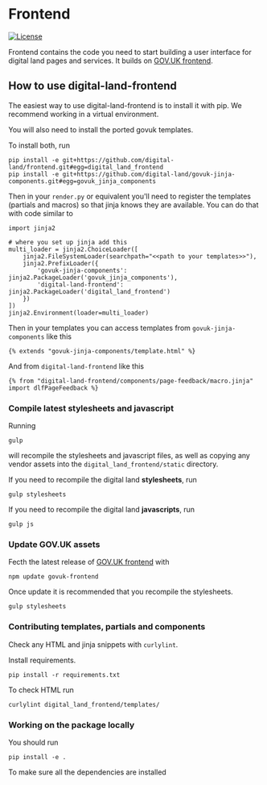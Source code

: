 # Frontend

[![License](https://img.shields.io/github/license/mashape/apistatus.svg)](https://github.com/psd/openregister/blob/master/LICENSE)

Frontend contains the code you need to start building a user interface for digital land pages and services. It builds on [GOV.UK frontend](https://github.com/alphagov/govuk-frontend).

## How to use digital-land-frontend

The easiest way to use digital-land-frontend is to install it with pip. We recommend working in a virtual environment.

You will also need to install the ported govuk templates.

To install both, run

    pip install -e git+https://github.com/digital-land/frontend.git#egg=digital_land_frontend
    pip install -e git+https://github.com/digital-land/govuk-jinja-components.git#egg=govuk_jinja_components

Then in your `render.py` or equivalent you'll need to register the templates (partials and macros) so that jinja knows they are available. You can do that with code similar to

    import jinja2
    
    # where you set up jinja add this
    multi_loader = jinja2.ChoiceLoader([
        jinja2.FileSystemLoader(searchpath="<<path to your templates>>"),
        jinja2.PrefixLoader({
            'govuk-jinja-components': jinja2.PackageLoader('govuk_jinja_components'),
            'digital-land-frontend': jinja2.PackageLoader('digital_land_frontend')
        })
    ])
    jinja2.Environment(loader=multi_loader)

Then in your templates you can access templates from `govuk-jinja-components` like this

    {% extends "govuk-jinja-components/template.html" %}

And from `digital-land-frontend` like this

    {% from "digital-land-frontend/components/page-feedback/macro.jinja" import dlfPageFeedback %}


### Compile latest stylesheets and javascript

Running

    gulp

will recompile the stylesheets and javascript files, as well as copying any vendor assets into the `digital_land_frontend/static` directory.

If you need to recompile the digital land **stylesheets**, run

    gulp stylesheets

If you need to recompile the digital land **javascripts**, run

    gulp js


### Update GOV.UK assets

Fecth the latest release of [GOV.UK frontend](https://github.com/alphagov/govuk-frontend) with

    npm update govuk-frontend

Once update it is recommended that you recompile the stylesheets.

    gulp stylesheets

### Contributing templates, partials and components

Check any HTML and jinja snippets with `curlylint`.

Install requirements.

    pip install -r requirements.txt

To check HTML run

    curlylint digital_land_frontend/templates/

### Working on the package locally

You should run

    pip install -e .

To make sure all the dependencies are installed